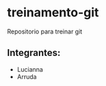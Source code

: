 treinamento-git
===============

Repositorio para treinar git


Integrantes:
-------------
 * Lucianna
 * Arruda